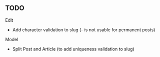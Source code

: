 ## TODO

Edit 

- Add character validation to slug (- is not usable for permanent posts)

Model

- Split Post and Article (to add uniqueness validation to slug)
